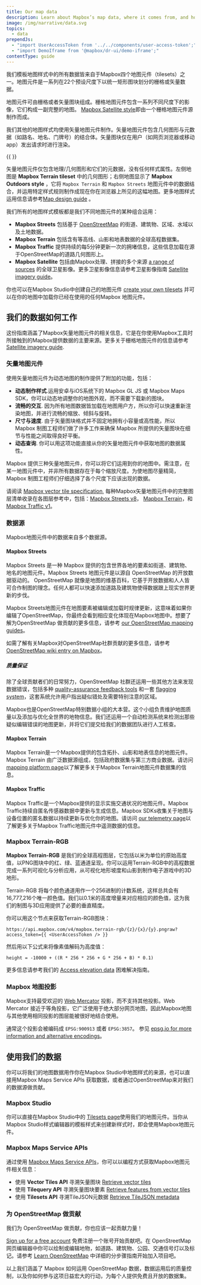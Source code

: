 ```yaml
---
title: Our map data
description: Learn about Mapbox’s map data, where it comes from, and how you can leverage it in your next project.
image: /img/narrative/data.svg
topics:
  - data
prependJs:
  - "import UserAccessToken from '../../components/user-access-token';"
  - "import DemoIframe from '@mapbox/dr-ui/demo-iframe';"
contentType: guide
---
```

我们模板地图样式中的所有数据皆来自于Mapbox四个地图元件（tilesets）之一。地图元件是一系列在22个预设尺度下以统一矩形图块划分的栅格或矢量数据。

地图元件可由栅格或者矢量图块组成。栅格地图元件包含一系列不同尺度下的影像，它们构成一副完整的地图。 [Mapbox Satellite style](https://www.mapbox.com/maps/satellite/)即由一个栅格地图元件源制作而成。

我们其他的地图样式均使用矢量地图元件制作。矢量地图元件包含几何图形与元数据（如路名、地名、门牌号）的结合体。矢量图块仅在用户（如网页浏览器或移动app）发出请求时进行渲染。

{{
  <DemoIframe src="/help/demos/how-mapbox-works/how-data-works.html" />
}}

矢量地图元件仅包含地理/几何图形和它们的元数据，没有任何样式属性。左侧地图是 **Mapbox Terrain tileset** 中的几何图形；右侧地图显示了 **Mapbox Outdoors style** ，它将 `Mapbox Terrain` 和 `Mapbox Streets` 地图元件中的数据结合，并运用特定样式规则制作成现在你在浏览器上所见的这幅地图。更多地图样式运用信息请参考[Map design guide](/help/how-mapbox-works/map-design/) 。

我们所有的地图样式模板都是我们不同地图元件的某种组合运用：

- **Mapbox Streets** 包括基于 [OpenStreetMap](http://www.openstreetmap.org/) 的街道、建筑物、区域、水域以及土地数据。
- **Mapbox Terrain** 包括含有等高线、山影和地表数据的全球高程数据集。
- **Mapbox Traffic** 提供持续的每5分钟更新一次的拥堵信息，这些信息加载在源于OpenStreetMap的道路几何图形上。
- **Mapbox Satellite** 包括由Mapbox处理、拼接的多个来源 [a range of sources](https://www.mapbox.com/about/maps) 的全球卫星影像。更多卫星影像信息请参考卫星影像指南 [Satellite imagery guide](/help/how-mapbox-works/satellite-imagery)。

你也可以在Mapbox Studio中创建自己的地图元件 [create your own tilesets](/help/how-mapbox-works/uploading-data/) 并可以在你的地图中加载你已经在使用的任何Mapbox 地图元件。

## 我们的数据如何工作

这份指南涵盖了Mapbox矢量地图元件的相关信息，它是在你使用Mapbox工具时所接触到的Mapbox提供数据的主要来源。更多关于栅格地图元件的信息请参考 [Satellite imagery guide](/help/how-mapbox-works/satellite-imagery).

### 矢量地图元件

使用矢量地图元件为动态地图的制作提供了附加的功能，包括：

- **动态制作样式**.运用安卓与iOS系统下的 Mapbox GL JS 或 Mapbox Maps SDK，你可以动态地调整你的地图外观，而不需要下载新的图块。
- **流畅的交互**. 因为所有地图数据皆加载在地图用户方，所以你可以快速重新渲染地图，并进行流畅的缩放、倾斜与旋转。
- **尺寸与速度**. 由于矢量图块格式并不固定地拥有小容量或高性能，所以 Mapbox 制图工程师们做了许多工作来确保 Mapbox 所提供的矢量图块在细节与性能之间取得良好平衡。
- **动态查询**. 你可以用这项功能直接从你的矢量地图元件中获取地图的数据属性。

Mapbox 提供三种矢量地图元件，你可以将它们运用到你的地图中。需注意，在某一地图元件中，并非所有数据存在于每个缩放尺度。为使地图尽量精简，Mapbox 制图工程师们仔细选择了各个尺度下应该出现的数据。

请阅读 [Mapbox vector tile specification](https://docs.mapbox.com/vector-tiles/specification/), 每种Mapbox矢量地图元件中的完整图层清单收录在各图层参考中，包括：[Mapbox Streets v8](https://docs.mapbox.com/vector-tiles/reference/mapbox-streets-v8/#layer-reference)， [Mapbox Terrain](https://docs.mapbox.com/vector-tiles/reference/mapbox-terrain/#layer-reference)，和 [Mapbox Traffic v1](https://www.mapbox.com/vector-tiles/reference/mapbox-traffic-v1/#layer-reference)。

### 数据源

Mapbox地图元件中的数据来自多个数据源。

#### Mapbox Streets

Mapbox Streets 是一种 Mapbox 提供的包含世界各地的要素如街道、建筑物、地名的地图元件。Mapbox Streets 地图元件是以源自 OpenStreetMap 的开放数据驱动的。 OpenStreetMap 就像是地图的维基百科，它基于开放数据和人人皆可合作制图的理念。任何人都可以快速添加道路及建筑物使得数据跟上现实世界更新的步伐。

Mapbox Streets地图元件在地图要素被编辑或加载时规律更新，这意味着如果你编辑了OpenStreetMap，你最终会看到相应变化体现在Mapbox地图中。想要了解为OpenStreetMap 做贡献的更多信息，请参考 [our OpenStreetMap mapping guides](https://www.mapbox.com/mapping/)。

如需了解有关Mapbox对OpenStreetMap社群贡献的更多信息，请参考 [OpenStreetMap wiki entry on Mapbox](http://wiki.openstreetmap.org/wiki/Mapbox)。

##### 质量保证

<!--copyeditor ignore made-->

除了全球贡献者们的日常努力，OpenStreetMap 社群还运用一些其他方法来发现数据错误，包括多种 [quality-assurance feedback tools](http://wiki.openstreetmap.org/wiki/Quality_assurance) 和一套 [flagging system](http://wiki.openstreetmap.org/wiki/Vandalism)，这套系统允许用户指出疑似错处及需要特别注意的区域。

Mapbox也是OpenStreetMap特别数据小组的大本营。这个小组负责维护地图质量以及添加与优化全世界的地物信息。我们还运用一个自动检测系统来检测出那些疑似编辑错误的地图更新，并将它们提交给我们的数据团队进行人工核查。

#### Mapbox Terrain

Mapbox Terrain是一个Mapbox提供的包含拓扑、山影和地表信息的地图元件。Mapbox Terrain 由广泛数据源组成，包括政府数据集与第三方商业数据。请访问 [mapping platform page](https://www.mapbox.com/about/maps/#data-sources)以了解更多关于Mapbox Terrain地图元件数据集的信息。

#### Mapbox Traffic

Mapbox Traffic是一个Mapbox提供的显示实施交通状况的地图元件。Mapbox Traffic持续自匿名传感器数据中更新与生成信息。Mapbox SDKs收集关于地图与设备位置的匿名数据以持续更新与优化你的地图。请访问 [our telemetry page](https://www.mapbox.com/telemetry/)以了解更多关于Mapbox Traffic地图元件中遥测数据的信息。

### Mapbox Terrain-RGB

**Mapbox Terrain-RGB** 是我们的全球高程图层，它包括以米为单位的原始高度值，以PNG图块中的红、绿、蓝通道呈现。你可以运用Terrain-RGB中的高程数据完成一系列可视化与分析应用，从可视化地形坡度和山影到制作电子游戏中的3D地形。

Terrain-RGB 将每个颜色通道用作一个256进制的计数系统，这样总共会有16,777,216个唯一颜色值。我们以0.1米的高度增量来对应相应的颜色值，这为我们的制图与3D应用提供了必要的垂直精度。

你可以用这个节点来获取Terrain-RGB图块：

```
https://api.mapbox.com/v4/mapbox.terrain-rgb/{z}/{x}/{y}.pngraw?access_token={{ <UserAccessToken /> }}
```

然后用以下公式来将像素值解码为高度值：

```
height = -10000 + ((R * 256 * 256 + G * 256 + B) * 0.1)
```

更多信息请参考我们的 [Access elevation data](/help/troubleshooting/access-elevation-data/) 困难解决指南。

### Mapbox 地图投影

Mapbox支持最受欢迎的 [Web Mercator](http://docs.openlayers.org/library/spherical_mercator.html) 投影，而不支持其他投影。Web Mercator 接近于等角投影，它广泛使用于绝大部分网页地图，因此Mapbox地图与其他使用相同投影的图层能被很好地结合使用。

通常这个投影会被编码成 `EPSG:900913` 或者 `EPSG:3857`。 参见 [epsg.io for more information and alternative encodings](http://epsg.io/3857)。

## 使用我们的数据

你可以将我们的地图数据用作你在Mapbox Studio中地图样式的来源，也可以直接用Mapbox Maps Service APIs 获取数据，或者通过OpenStreetMap来对我们的数据源做贡献。

### Mapbox Studio

你可以直接在Mapbox Studio中的 [Tilesets page](https://www.mapbox.com/studio/tilesets)使用我们的地图元件。当你从Mapbox Studio样式编辑器的模板样式来创建新样式时，即会使用Mapbox地图元件。

### Mapbox Maps Service APIs

通过使用 [Mapbox Maps Service APIs](https://docs.mapbox.com/api/maps/)，你可以以编程方式获取Mapbox地图元件相关信息：

- 使用 **Vector Tiles API** 寻溯矢量图块 [Retrieve vector tiles](https://docs.mapbox.com/api/maps/#vector-tiles) 
- 使用 **Tilequery API** 寻溯矢量图块要素 [Retrieve features from vector tiles](https://docs.mapbox.com/api/maps/#retrieve-features-from-vector-tiles)
- 使用 **Tilesets API** 寻溯TileJSON元数据 [Retrieve TileJSON metadata](https://docs.mapbox.com/api/maps/#retrieve-tilejson-metadata) 

### 为 OpenStreetMap 做贡献

我们为 OpenStreetMap 做贡献，你也应该一起贡献力量！

[Sign up for a free account](https://www.openstreetmap.org/user/new) 免费注册一个账号开始贡献吧。在 OpenStreetMap 网页编辑器中你可以绘制或编辑地物，如道路、建筑物、公园、交通信号灯以及标记。请参考 [Learn OpenStreetMap](http://learnosm.org/en/) 中详细的分步骤指南开始加入项目吧。 

以上我们涵盖了 Mapbox 如何运用 OpenStreetMap 数据，数据运用后的质量控制，以及你如何参与这项日益宏大的行动，为每个人提供免费且开放的数据集。
